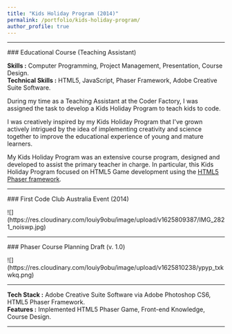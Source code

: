 ```yaml
---
title: "Kids Holiday Program (2014)"
permalink: /portfolio/kids-holiday-program/
author_profile: true
---
```


---------------
<p></p>
### Educational Course (Teaching Assistant)
<p></p>

**Skills :** Computer Programming, Project Management, Presentation, Course Design.
<br>**Technical Skills :** HTML5, JavaScript, Phaser Framework, Adobe Creative Suite Software.

During my time as a Teaching Assistant at the Coder Factory, I was assigned the task to develop a Kids Holiday Program to teach kids to code. 

I was creatively inspired by my Kids Holiday Program that I've grown actively intrigued by the idea of implementing creativity and science together to improve the educational experience of young and mature learners.

My Kids Holiday Program was an extensive course program, designed and developed to assist the primary teacher in charge. In particular, this Kids Holiday Program focused on HTML5 Game development using the <u><a href="https://phaser.io/" target="_blank">HTML5 Phaser framework</a></u>.


---------------
<p></p>
### First Code Club Australia Event (2014)
<p></p>
![](https://res.cloudinary.com/louiy9obu/image/upload/v1625809387/IMG_2821_noiswp.jpg)

---------------
<p></p>
### Phaser Course Planning Draft (v. 1.0)
<p></p>
![](https://res.cloudinary.com/louiy9obu/image/upload/v1625810238/ypyp_txkwkq.png)

---------------

**Tech Stack :** Adobe Creative Suite Software via Adobe Photoshop CS6, HTML5 Phaser Framework.
<br>**Features :** Implemented HTML5 Phaser Game, Front-end Knowledge, Course Design.

---------------